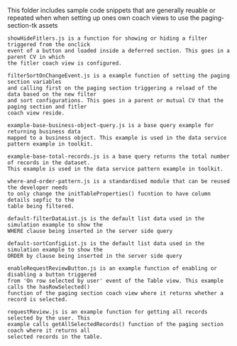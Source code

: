 This folder includes sample code snippets that are generally reuable or repeated when when setting up ones own coach 
views to use the paging-section-tk assets

    showHideFitlers.js is a function for showing or hiding a filter triggered from the onclick 
    event of a button and loaded inside a deferred section. This goes in a parent CV in which 
    the fitler coach view is configured.

    filterSortOnChangeEvent.js is a example function of setting the paging section variables 
    and calling first on the paging section triggering a reload of the data based on the new filter 
    and sort configurations. This goes in a parent or mutual CV that the paging section and fitler 
    coach view reside.
    
    example-base-business-object-query.js is a base query example for returning business data 
    mapped to a business object. This example is used in the data service pattern example in toolkit. 
    
    example-base-total-records.js is a base query returns the total number of records in the dataset. 
    This example is used in the data service pattern example in toolkit. 
    
    where-and-order-pattern.js is a standardised module that can be reused the developer needs 
    to only change the initTableProperties() fucntion to have column details sepfic to the 
    table being filtered.
    
    default-filterDataList.js is the default list data used in the simulation example to show the 
    WHERE clause being inserted in the server side query
    
    default-sortConfigList.js is the default list data used in the simulation example to show the 
    ORDER by clause being inserted in the server side query
    
    enableRequestReviewButton.js is an example function of enabling or disabling a button triggered 
    from 'On row selected by user' event of the Table view. This example calls the hasRowSelected() 
    function of the paging section coach view where it returns whether a record is selected.
    
    requestReview.js is an example function for getting all records selected by the user. This 
    example calls getAllSelectedRecords() function of the paging section coach where it returns all
    selected records in the table.
